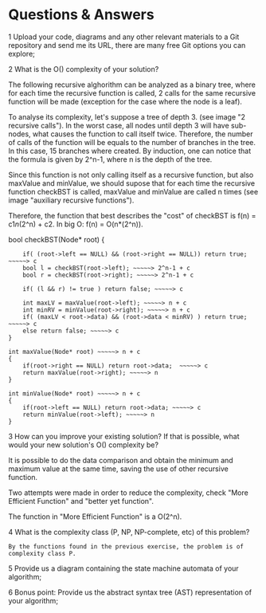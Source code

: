 # Questions & Answers

1	Upload your code, diagrams and any other relevant materials to a Git repository and send me its URL, there are many free Git options you can explore;

2	What is the O() complexity of your solution?

The following recursive alghorithm can be analyzed as a binary tree, where for each time the recursive function is called, 2 calls for the same recursive function will be made (exception for the case where the node is a leaf).

To analyse its complexity, let's suppose a tree of depth 3. (see image "2 recursive calls"). In the worst case, all nodes until depth 3 will have sub-nodes, what causes the function to call itself twice. Therefore, the number of calls of the function will be equals to the number of branches in the tree. In this case, 15 branches where created. By induction, one can notice that the formula is given by 2^n-1, where n is the depth of the tree.

Since this function is not only calling itself as a recursive function, but also maxValue and minValue, we should supose that for each time the recursive function checkBST is called, maxValue and minValue are called n times (see image "auxiliary recursive functions").

Therefore, the function that best describes the "cost" of checkBST is f(n) = c1*n*(2^n) + c2. In big O: f(n) = O(n*(2^n)).



bool checkBST(Node* root)
    {	
        
        if( (root->left == NULL) && (root->right == NULL)) return true; ~~~~~> c
        bool l = checkBST(root->left); ~~~~~> 2^n-1 + c
        bool r = checkBST(root->right); ~~~~~> 2^n-1 + c
        
        if( (l && r) != true ) return false; ~~~~~> c
        
        int maxLV = maxValue(root->left); ~~~~~> n + c
        int minRV = minValue(root->right); ~~~~~> n + c
        if( (maxLV < root->data) && (root->data < minRV) ) return true; ~~~~~> c
        else return false; ~~~~~> c
	}

    int maxValue(Node* root) ~~~~~> n + c
    {
        if(root->right == NULL) return root->data;  ~~~~~> c
        return maxValue(root->right); ~~~~~> n
    }

    int minValue(Node* root) ~~~~~> n + c
    {
        if(root->left == NULL) return root->data; ~~~~~> c
        return minValue(root->left); ~~~~~> n
    }


3	How can you improve your existing solution? If that is possible, what would your new solution's O() complexity be?

It is possible to do the data comparison and obtain the minimum and maximum value at the same time, saving the use of other recursive function.

Two attempts were made in order to reduce the complexity, check "More Efficient Function" and "better yet function".

The function in "More Efficient Function" is a O(2^n).



4	What is the complexity class  (P, NP, NP-complete, etc) of this problem?

	By the functions found in the previous exercise, the problem is of complexity class P.



5	Provide us a diagram containing the state machine automata of your algorithm;





6	Bonus point: Provide us the abstract syntax tree (AST) representation of your algorithm;


